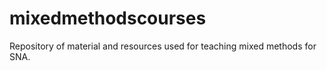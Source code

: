 # mixedmethodscourses
Repository of material and resources used for teaching mixed methods for SNA. 
